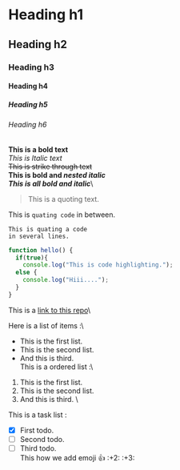 # Heading h1
## Heading h2
### Heading h3
#### Heading h4
##### Heading h5
###### Heading h6

**This is a bold text**\
*This is Italic text*\
~~This is strike through text~~\
**This is bold and _nested italic_**\
***This is all bold and italic***\

> This is a quoting text.

This is `quating code` in between.

```
This is quating a code
in several lines.
```

```javascript
function hello() {
  if(true){
    console.log("This is code highlighting.");
  else {
    console.log("Hiii....");
  }
}
```
This is a [link to this repo](https://github.com/Shashank-Salian/Readme)\

Here is a list of items :\
- This is the first list.
- This is the second list.
- And this is third.
\
This is a ordered list :\
1. This is the first list.
2. This is the second list.
3. And this is third.
\

This is a task list :
- [X] First todo.
- [ ] Second todo.
- [ ] Third todo.
\
This how we add emoji :+1: :+2: :+3:

